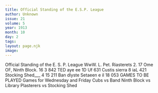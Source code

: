 ```yaml
---
title: Official Standing of the E.S.P. League
author: Unknown
issue: 21
volume: 5
year: 1913
month: 10
day: 2
tags:
layout: page.njk
image:
---
```

Official Standing of the E. S. P. League   WwW. L. Pet. Riasterets 2. 17 Ome OF, Ninth Block. 16 3 842 TED aye ee 1D Uf 631 Custis sierra 8 iaL 421 Stocking Shed___ 4 15 211 Ban dlyste Setaeen e il 18 053 GAMES TO BE PLAYED Games for Wednesday and Friday Cubs vs Band Ninth Block vs Library Plasterers vs Stocking Shed 
